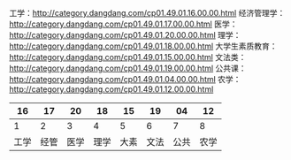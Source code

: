 工学：http://category.dangdang.com/cp01.49.01.16.00.00.html
经济管理学：http://category.dangdang.com/cp01.49.01.17.00.00.html
医学：http://category.dangdang.com/cp01.49.01.20.00.00.html
理学：http://category.dangdang.com/cp01.49.01.18.00.00.html
大学生素质教育：http://category.dangdang.com/cp01.49.01.15.00.00.html
文法类：http://category.dangdang.com/cp01.49.01.19.00.00.html
公共课：http://category.dangdang.com/cp01.49.01.04.00.00.html
农学：http://category.dangdang.com/cp01.49.01.12.00.00.html



| 16   | 17   | 20   | 18   | 15   | 19   | 04   | 12   |
| ---- | ---- | ---- | ---- | ---- | ---- | ---- | ---- |
| 1    | 2    | 3    | 4    | 5    | 6    | 7    | 8    |
| 工学  | 经管  | 医学  | 理学 | 大素  | 文法  | 公共  | 农学 |





















































